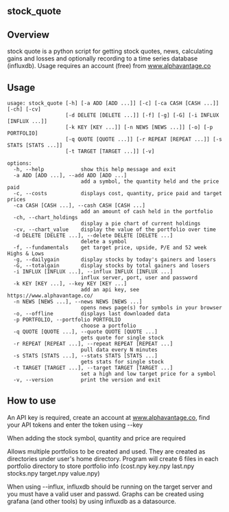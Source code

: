 ## stock_quote

## Overview
stock quote is a python script for getting stock quotes, news, calculating gains and losses and optionally recording to a time series database (influxdb). Usage requires an account (free) from www.alphavantage.co

## Usage
```
usage: stock_quote [-h] [-a ADD [ADD ...]] [-c] [-ca CASH [CASH ...]] [-ch] [-cv]
                   [-d DELETE [DELETE ...]] [-f] [-g] [-G] [-i INFLUX [INFLUX ...]]
                   [-k KEY [KEY ...]] [-n NEWS [NEWS ...]] [-o] [-p PORTFOLIO]
                   [-q QUOTE [QUOTE ...]] [-r REPEAT [REPEAT ...]] [-s STATS [STATS ...]]
                   [-t TARGET [TARGET ...]] [-v]

options:
  -h, --help            show this help message and exit
  -a ADD [ADD ...], --add ADD [ADD ...]
                        add a symbol, the quantity held and the price paid
  -c, --costs           displays cost, quantity, price paid and target prices
  -ca CASH [CASH ...], --cash CASH [CASH ...]
                        add an amount of cash held in the portfolio
  -ch, --chart_holdings
                        display a pie chart of current holdings
  -cv, --chart_value    display the value of the portfolio over time
  -d DELETE [DELETE ...], --delete DELETE [DELETE ...]
                        delete a symbol
  -f, --fundamentals    get target price, upside, P/E and 52 week Highs & Lows
  -g, --dailygain       display stocks by today's gainers and losers
  -G, --totalgain       display stocks by total gainers and losers
  -i INFLUX [INFLUX ...], --influx INFLUX [INFLUX ...]
                        influx server, port, user and password
  -k KEY [KEY ...], --key KEY [KEY ...]
                        add an api key, see https://www.alphavantage.co/
  -n NEWS [NEWS ...], --news NEWS [NEWS ...]
                        opens news page(s) for symbols in your browser
  -o, --offline         displays last downloaded data
  -p PORTFOLIO, --portfolio PORTFOLIO
                        choose a portfolio
  -q QUOTE [QUOTE ...], --quote QUOTE [QUOTE ...]
                        gets quote for single stock
  -r REPEAT [REPEAT ...], --repeat REPEAT [REPEAT ...]
                        pull data every N minutes
  -s STATS [STATS ...], --stats STATS [STATS ...]
                        gets stats for single stock
  -t TARGET [TARGET ...], --target TARGET [TARGET ...]
                        set a high and low target price for a symbol
  -v, --version         print the version and exit

```
  
## How to use
An API key is required, create an account at www.alphavantage.co, find your API tokens and enter the token using --key 
 
When adding the stock symbol, quantity and price are required

Allows multiple portfolios to be created and used. They are created as directories under user's home directory. Program will create 6 files in each portfolio directory to store portfolio info (cost.npy  key.npy  last.npy  stocks.npy  target.npy  value.npy)

When using --influx, influxdb should be running on the target server and you must have a valid user and passwd. Graphs can be created using grafana (and other tools) by using influxdb as a datasource.

